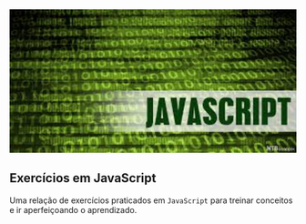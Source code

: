 <img src="img/JavaScript.jpeg" alt="JavaScript" style="zoom:200%;" />

## Exercícios em JavaScript

Uma relação de exercícios praticados em `JavaScript` para treinar conceitos e ir aperfeiçoando o aprendizado.

